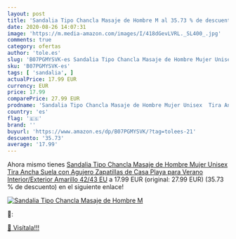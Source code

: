 ```yaml
---
layout: post
title: 'Sandalia Tipo Chancla Masaje de Hombre M al 35.73 % de descuento'
date: 2020-08-26 14:07:31
image: 'https://m.media-amazon.com/images/I/418dGevLVRL._SL400_.jpg'
comments: true
category: ofertas
author: 'tole.es'
slug: 'B07PGMYSVK-es Sandalia Tipo Chancla Masaje de Hombre Mujer Unisex Tira...'
sku: 'B07PGMYSVK-es'
tags: [ 'sandalia', ]
actualPrice: 17.99 EUR
currency: EUR
price: 17.99
comparePrice: 27.99 EUR
prodname: 'Sandalia Tipo Chancla Masaje de Hombre Mujer Unisex  Tira Ancha Suela con Agujero  Zapatillas de Casa Playa para Verano Interior/Exterior  Amarillo  42/43 EU'
country: 'es'
flag: '🇪🇸'
brand: ''
buyurl: 'https://www.amazon.es/dp/B07PGMYSVK/?tag=tolees-21'
descuento: '35.73'
average: '17.99'
---
```


Ahora mismo tienes [Sandalia Tipo Chancla Masaje de Hombre Mujer Unisex  Tira Ancha Suela con Agujero  Zapatillas de Casa Playa para Verano Interior/Exterior  Amarillo  42/43 EU](https://www.amazon.es/dp/B07PGMYSVK/?tag=tolees-21) a 17.99 EUR (original: 27.99 EUR) (35.73 %  de descuento) en el siguiente enlace!

[![Sandalia Tipo Chancla Masaje de Hombre M](https://m.media-amazon.com/images/I/418dGevLVRL._SL400_.jpg)](https://www.amazon.es/dp/B07PGMYSVK/?tag=tolees-21)

🔎:


[🛒 Visítala!!!](https://www.amazon.es/dp/B07PGMYSVK/?tag=tolees-21)
